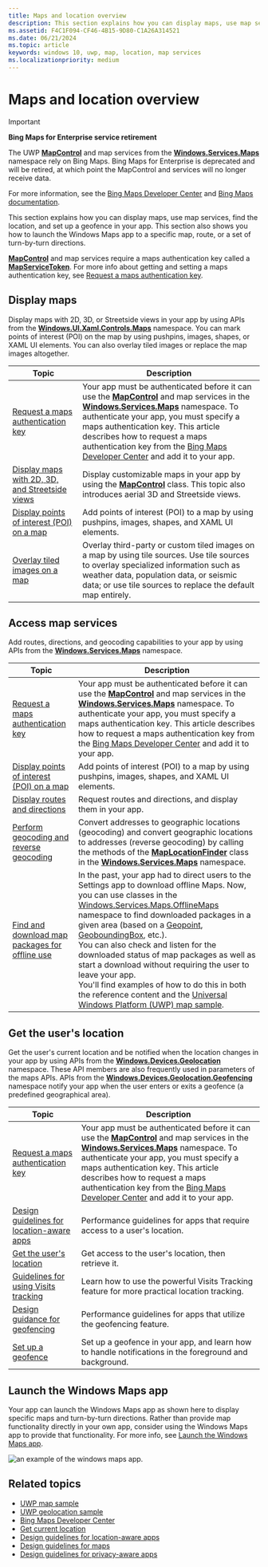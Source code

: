 ```yaml
---
title: Maps and location overview
description: This section explains how you can display maps, use map services, find the location, and set up a geofence in your app. This section also shows you how to launch the Windows Maps app to a specific map, route, or a set of turn-by-turn directions.
ms.assetid: F4C1F094-CF46-4B15-9D80-C1A26A314521
ms.date: 06/21/2024
ms.topic: article
keywords: windows 10, uwp, map, location, map services
ms.localizationpriority: medium
---
```

# Maps and location overview

> [!IMPORTANT]
> **Bing Maps for Enterprise service retirement**
>
> The UWP [**MapControl**](/uwp/api/Windows.UI.Xaml.Controls.Maps.MapControl) and map services from the [**Windows.Services.Maps**](/uwp/api/Windows.Services.Maps) namespace rely on Bing Maps. Bing Maps for Enterprise is deprecated and will be retired, at which point the MapControl and services will no longer receive data.
>
> For more information, see the [Bing Maps Developer Center](https://www.bingmapsportal.com/) and [Bing Maps documentation](/bingmaps/getting-started/).

This section explains how you can display maps, use map services, find the location, and set up a geofence in your app. This section also shows you how to launch the Windows Maps app to a specific map, route, or a set of turn-by-turn directions.

[**MapControl**](/uwp/api/Windows.UI.Xaml.Controls.Maps.MapControl) and map services require a maps authentication key called a [**MapServiceToken**](/uwp/api/windows.ui.xaml.controls.maps.mapcontrol.mapservicetoken). For more info about getting and setting a maps authentication key, see [Request a maps authentication key](authentication-key.md).

## Display maps

Display maps with 2D, 3D, or Streetside views in your app by using APIs from the [**Windows.UI.Xaml.Controls.Maps**](/uwp/api/Windows.UI.Xaml.Controls.Maps) namespace. You can mark points of interest (POI) on the map by using pushpins, images, shapes, or XAML UI elements. You can also overlay tiled images or replace the map images altogether.

| Topic | Description |
|-------|-------------|
| [Request a maps authentication key](authentication-key.md) | Your app must be authenticated before it can use the [**MapControl**](/uwp/api/Windows.UI.Xaml.Controls.Maps.MapControl) and map services in the [**Windows.Services.Maps**](/uwp/api/Windows.Services.Maps) namespace. To authenticate your app, you must specify a maps authentication key. This article describes how to request a maps authentication key from the [Bing Maps Developer Center](https://www.bingmapsportal.com/) and add it to your app. |
| [Display maps with 2D, 3D, and Streetside views](display-maps.md) | Display customizable maps in your app by using the [**MapControl**](/uwp/api/Windows.UI.Xaml.Controls.Maps.MapControl) class. This topic also introduces aerial 3D and Streetside views. |
| [Display points of interest (POI) on a map](display-poi.md) | Add points of interest (POI) to a map by using pushpins, images, shapes, and XAML UI elements. |
| [Overlay tiled images on a map](overlay-tiled-images.md) | Overlay third-party or custom tiled images on a map by using tile sources. Use tile sources to overlay specialized information such as weather data, population data, or seismic data; or use tile sources to replace the default map entirely. |

## Access map services

Add routes, directions, and geocoding capabilities to your app by using APIs from the [**Windows.Services.Maps**](/uwp/api/Windows.Services.Maps) namespace.

| Topic | Description |
|-----------------------------------------------------------|-----------------------------------------------------------------------------------------------------------------------------------------------------------------------------------------------------------------------------------------------------------------------------------------------------------------------------------------------|
| [Request a maps authentication key](authentication-key.md) | Your app must be authenticated before it can use the [**MapControl**](/uwp/api/Windows.UI.Xaml.Controls.Maps.MapControl) and map services in the [**Windows.Services.Maps**](/uwp/api/Windows.Services.Maps) namespace. To authenticate your app, you must specify a maps authentication key. This article describes how to request a maps authentication key from the [Bing Maps Developer Center](https://www.bingmapsportal.com/) and add it to your app. |
| [Display points of interest (POI) on a map](display-poi.md) | Add points of interest (POI) to a map by using pushpins, images, shapes, and XAML UI elements. |
| [Display routes and directions](routes-and-directions.md) | Request routes and directions, and display them in your app. |
| [Perform geocoding and reverse geocoding](geocoding.md) | Convert addresses to geographic locations (geocoding) and convert geographic locations to addresses (reverse geocoding) by calling the methods of the [**MapLocationFinder**](/uwp/api/Windows.Services.Maps.MapLocationFinder) class in the [**Windows.Services.Maps**](/uwp/api/Windows.Services.Maps) namespace. |
| [Find and download map packages for offline use](/uwp/api/windows.services.maps.offlinemaps)| In the past, your app had to direct users to the Settings app to download offline Maps. Now, you can use classes in the [Windows.Services.Maps.OfflineMaps](/uwp/api/windows.services.maps.offlinemaps) namespace to find downloaded packages in a given area (based on a [Geopoint](/uwp/api/Windows.Devices.Geolocation.Geopoint), [GeoboundingBox](/uwp/api/windows.devices.geolocation.geoboundingbox), etc.). <br> You can also check and listen for the downloaded status of map packages as well as start a download without requiring the user to leave your app. <br> You'll find examples of how to do this in both the reference content and the [Universal Windows Platform (UWP) map sample](https://github.com/Microsoft/Windows-universal-samples/tree/master/Samples/MapControl).

## Get the user's location

Get the user's current location and be notified when the location changes in your app by using APIs from the [**Windows.Devices.Geolocation**](/uwp/api/Windows.Devices.Geolocation) namespace. These API members are also frequently used in parameters of the maps APIs. APIs from the [**Windows.Devices.Geolocation.Geofencing**](/uwp/api/Windows.Devices.Geolocation.Geofencing) namespace notify your app when the user enters or exits a geofence (a predefined geographical area).

| Topic | Description |
|-------------------------------------------------------------------|---------------------------------------------------------------------------------------------------------------------------------------------------------------------------------------------------------------------------------------------------------------------------------------------------------------------------------------------------------------------------------------------------------------------------------------------------------------------------------------|
| [Request a maps authentication key](authentication-key.md) | Your app must be authenticated before it can use the [**MapControl**](/uwp/api/Windows.UI.Xaml.Controls.Maps.MapControl) and map services in the [**Windows.Services.Maps**](/uwp/api/Windows.Services.Maps) namespace. To authenticate your app, you must specify a maps authentication key. This article describes how to request a maps authentication key from the [Bing Maps Developer Center](https://www.bingmapsportal.com/) and add it to your app. |
| [Design guidelines for location-aware apps](guidelines-and-checklist-for-detecting-location.md) | Performance guidelines for apps that require access to a user's location. |
| [Get the user's location](get-location.md) | Get access to the user's location, then retrieve it. | 
| [Guidelines for using Visits tracking](guidelines-for-visits.md) | Learn how to use the powerful Visits Tracking feature for more practical location tracking. |
| [Design guidance for geofencing](guidelines-for-geofencing.md) | Performance guidelines for apps that utilize the geofencing feature. |
| [Set up a geofence](set-up-a-geofence.md) | Set up a geofence in your app, and learn how to handle notifications in the foreground and background. |

## Launch the Windows Maps app

Your app can launch the Windows Maps app as shown here to display specific maps and turn-by-turn directions. Rather than provide map functionality directly in your own app, consider using the Windows Maps app to provide that functionality. For more info, see [Launch the Windows Maps app](/windows/apps/develop/launch/launch-maps-app).

![an example of the windows maps app.](images/mapnyc.png)

## Related topics

* [UWP map sample](https://github.com/Microsoft/Windows-universal-samples/tree/master/Samples/MapControl)
* [UWP geolocation sample](https://github.com/Microsoft/Windows-universal-samples/tree/master/Samples/Geolocation)
* [Bing Maps Developer Center](https://www.bingmapsportal.com/)
* [Get current location](get-location.md)
* [Design guidelines for location-aware apps](guidelines-and-checklist-for-detecting-location.md)
* [Design guidelines for maps](./display-maps.md)
* [Design guidelines for privacy-aware apps](../security/index.md)
